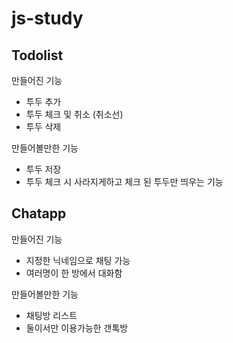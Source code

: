 # js-study

## Todolist
만들어진 기능
- 투두 추가
- 투두 체크 및 취소 (취소선)
- 투두 삭제

만들어볼만한 기능
- 투두 저장
- 투두 체크 시 사라지게하고 체크 된 투두만 띄우는 기능

## Chatapp
만들어진 기능
- 지정한 닉네임으로 채팅 가능
- 여러명이 한 방에서 대화함
  
만들어볼만한 기능
- 채팅방 리스트
- 둘이서만 이용가능한 갠톡방